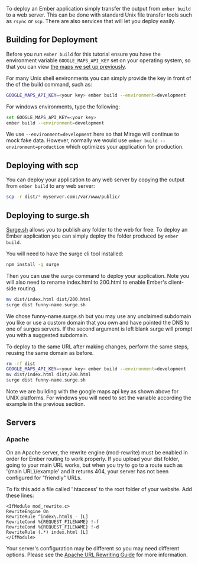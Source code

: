 To deploy an Ember application simply transfer the output from `ember build` to a web server.
This can be done with standard Unix file transfer tools such as `rsync` or `scp`.
There are also services that will let you deploy easily.

## Building for Deployment

Before you run `ember build` for this tutorial ensure you have the environment variable `GOOGLE_MAPS_API_KEY` set on your operating system,
so that you can view [the maps we set up previously](../service/).

For many Unix shell environments you can simply provide the key in front of the of the build command, such as:

```bash
GOOGLE_MAPS_API_KEY=<your key> ember build --environment=development
```

For windows environments, type the following:

```bash
set GOOGLE_MAPS_API_KEY=<your key>
ember build --environment=development
```

We use `--environment=development` here so that Mirage will continue to mock fake data.
However, normally we would use `ember build --environment=production` which optimizes your application for production.


## Deploying with scp

You can deploy your application to any web server by copying the output from `ember build` to any web server:

```bash
scp -r dist/* myserver.com:/var/www/public/
```

## Deploying to surge.sh

[Surge.sh](http://surge.sh/) allows you to publish any folder to the web for free.
To deploy an Ember application you can simply deploy the folder produced by `ember build`.

You will need to have the surge cli tool installed:

```bash
npm install -g surge
```

Then you can use the `surge` command to deploy your application.
Note you will also need to rename index.html to 200.html to enable Ember's client-side routing.

```bash
mv dist/index.html dist/200.html
surge dist funny-name.surge.sh
```

We chose funny-name.surge.sh but you may use any unclaimed subdomain you like or
use a custom domain that you own and have pointed the DNS to one of surges servers.
If the second argument is left blank surge will prompt you with a suggested subdomain.

To deploy to the same URL after making changes, perform the same steps, reusing
the same domain as before.

```bash
rm -rf dist
GOOGLE_MAPS_API_KEY=<your key> ember build --environment=development
mv dist/index.html dist/200.html
surge dist funny-name.surge.sh
```

Note we are building with the google maps api key as shown above for UNIX platforms.
For windows you will need to set the variable according the example in the previous section.

## Servers

### Apache

On an Apache server, the rewrite engine (mod-rewrite) must be enabled in order for Ember routing to work properly.
If you upload your dist folder, going to your main URL works,
but when you try to go to a route such as '{main URL}/example' and it returns 404,
your server has not been configured for "friendly" URLs.

To fix this add a file called '.htaccess' to the root folder of your website.
Add these lines:

```text
<IfModule mod_rewrite.c>
RewriteEngine On
RewriteRule ^index\.html$ - [L]
RewriteCond %{REQUEST_FILENAME} !-f
RewriteCond %{REQUEST_FILENAME} !-d
RewriteRule (.*) index.html [L]
</IfModule>
```

Your server's configuration may be different so you may need different options.
Please see the [Apache URL Rewriting Guide](http://httpd.apache.org/docs/2.0/misc/rewriteguide.html) for more information.
